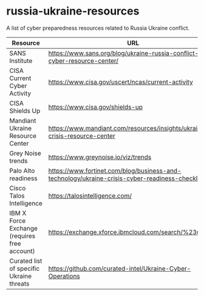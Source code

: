 # russia-ukraine-resources
A list of cyber preparedness resources related to Russia Ukraine conflict.

| Resource  | URL  |  
| ------- | ------- |
| SANS Institute | https://www.sans.org/blog/ukraine-russia-conflict-cyber-resource-center/  |
| CISA Current Cyber Activity | https://www.cisa.gov/uscert/ncas/current-activity |
| CISA Shields Up | https://www.cisa.gov/shields-up   |  
| Mandiant Ukraine Resource Center | https://www.mandiant.com/resources/insights/ukraine-crisis-resource-center  |  
| Grey Noise trends | https://www.greynoise.io/viz/trends  |
| Palo Alto readiness | https://www.fortinet.com/blog/business-and-technology/ukraine-crisis-cyber-readiness-checklist  |
| Cisco Talos Intelligence | https://talosintelligence.com/  |
| IBM X Force Exchange  (requires free account) | https://exchange.xforce.ibmcloud.com/search/%23ukraine | 
| Curated list of specific Ukraine threats | https://github.com/curated-intel/Ukraine-Cyber-Operations | 
